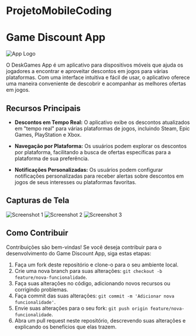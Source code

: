 # ProjetoMobileCoding
 
# Game Discount App

![App Logo](./Prints/download.png)

O DeskGames App é um aplicativo para dispositivos móveis que ajuda os jogadores a encontrar e aproveitar descontos em jogos para várias plataformas. Com uma interface intuitiva e fácil de usar, o aplicativo oferece uma maneira conveniente de descobrir e acompanhar as melhores ofertas em jogos.

## Recursos Principais

- **Descontos em Tempo Real:** O aplicativo exibe os descontos atualizados em "tempo real" para várias plataformas de jogos, incluindo Steam, Epic Games, PlayStation e Xbox.

- **Navegação por Plataforma:** Os usuários podem explorar os descontos por plataforma, facilitando a busca de ofertas específicas para a plataforma de sua preferência.

- **Notificações Personalizadas:** Os usuários podem configurar notificações personalizadas para receber alertas sobre descontos em jogos de seus interesses ou plataformas favoritas.

## Capturas de Tela

![Screenshot 1](./Prints/Screenshot_20230606_010121_Expo_Go.jpg)
![Screenshot 2](./Prints/Screenshot_20230606_010128_Expo_Go.jpg)
![Screenshot 3](./Prints/Screenshot_20230606_010133_Expo_Go.jpg)

## Como Contribuir

Contribuições são bem-vindas! Se você deseja contribuir para o desenvolvimento do Game Discount App, siga estas etapas:

1. Faça um fork deste repositório e clone-o para o seu ambiente local.
2. Crie uma nova branch para suas alterações: `git checkout -b feature/nova-funcionalidade`.
3. Faça suas alterações no código, adicionando novos recursos ou corrigindo problemas.
4. Faça commit das suas alterações: `git commit -m 'Adicionar nova funcionalidade'`.
5. Envie suas alterações para o seu fork: `git push origin feature/nova-funcionalidade`.
6. Abra um pull request neste repositório, descrevendo suas alterações e explicando os benefícios que elas trazem.



